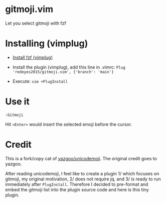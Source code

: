 # gitmoji.vim

Let you select gitmoji with fzf

# Installing (vimplug)

* [Install fzf (vimplug)](https://github.com/junegunn/fzf#as-vim-plugin)

* Install the plugin (vimplug), add this line in .vimrc: `Plug 'redeyes2015/gitmoji.vim', {'branch': 'main'}`

* Execute: `vim +PlugInstall`

# Use it

```
:Gitmoji
```

Hit `<Enter>` would insert the selected emoji before the cursor.

# Credit

This is a fork/copy cat of [yazgoo/unicodemoji](https://github.com/yazgoo/unicodemoji). The original credit
goes to yazgoo.

After reading unicodemoji, I feel like to create a plugin 1/ which focuses on
gitmoji, my original motivation, 2/ does not require jq, and 3/ is ready to run
immediately after `PlugInstall`. Therefore I decided to pre-format and embed
the gitmoji list into the plugin source code and here is this tiny plugin.
